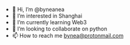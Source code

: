 - 👋 Hi, I’m @byneanea
- 👀 I’m interested in Shanghai
- 🌱 I’m currently learning Web3
- 💞️ I’m looking to collaborate on python
- 📫 How to reach me bynea@protonmail.com

<!---
byneanea/byneanea is a ✨ special ✨ repository because its `README.md` (this file) appears on your GitHub profile.
You can click the Preview link to take a look at your changes.
--->
